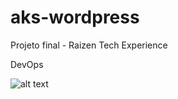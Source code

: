 # aks-wordpress

Projeto final - Raizen Tech Experience

DevOps

![alt text](https://github.com/cleber-son/aks-wordpress/blob/main/arquitetura.jpeg?raw=true)




